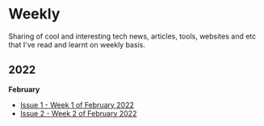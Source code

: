 # Weekly

Sharing of cool and interesting tech news, articles, tools, websites and etc that I've read and learnt on weekly basis.

## 2022

**February**
- [Issue 1 - Week 1 of February 2022](docs/issue-1.md)
- [Issue 2 - Week 2 of February 2022](docs/issue-2.md)
